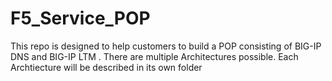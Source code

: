 # F5_Service_POP
This repo is designed to help customers to build a POP consisting of BIG-IP DNS and BIG-IP LTM . There are multiple Architectures possible. Each Archtiecture will be described in its own folder
